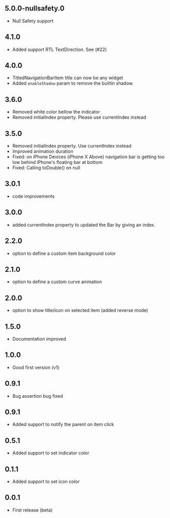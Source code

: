 
## 5.0.0-nullsafety.0

* Null Safety support

## 4.1.0

* Added support RTL TextDirection. See (#22)

## 4.0.0

* TitledNavigationBarItem title can now be any widget
* Added `enableShadow` param to remove the builtin shadow.


## 3.6.0

* Removed white color bellow the indicator
* Removed initialIndex property. Please use currentIndex instead

## 3.5.0

* Removed initialIndex property. Use currentIndex instead
* Improved animation duration
* Fixed: on iPhone Devices (iPhone X Above) navigation bar is getting too low behind iPhone's floating bar at bottom
* Fixed: Calling toDouble() on null

## 3.0.1

* code improvements

## 3.0.0

* added currentIndex property to updated the Bar by giving an index.

## 2.2.0

* option to define a custom item background color

## 2.1.0

* option to define a custom curve animation

## 2.0.0

* option to show title/icon on selected item (added reverse mode)

## 1.5.0

* Documentation improved

## 1.0.0

* Good first version (v1)

## 0.9.1

* Bug assertion bug fixed

## 0.9.1

* Added support to notify the parent on item click

## 0.5.1

* Added support to set indicator color

## 0.1.1

* Added support to set icon color

## 0.0.1

* First release (beta)
